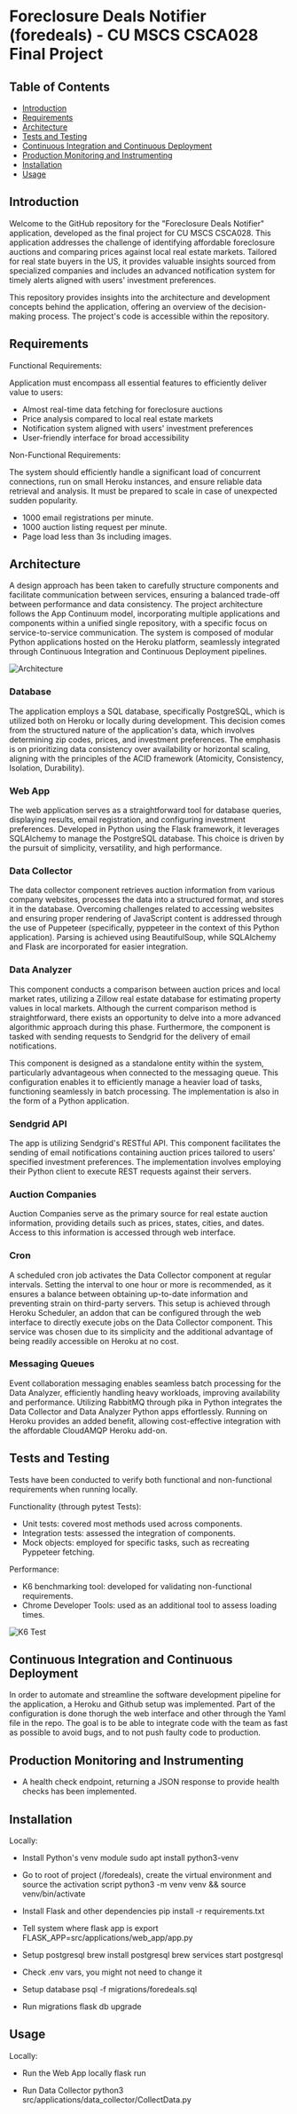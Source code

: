 # Foreclosure Deals Notifier (foredeals) - CU MSCS CSCA028 Final Project

## Table of Contents
- [Introduction](#introduction)
- [Requirements](#requirements)
- [Architecture](#architecture)
- [Tests and Testing](#tests-and-testing)
- [Continuous Integration and Continuous Deployment](#continuous-integration-and-continuous-deployment)
- [Production Monitoring and Instrumenting](#production-monitoring-and-instrumenting)
- [Installation](#installation)
- [Usage](#usage)


## Introduction

Welcome to the GitHub repository for the "Foreclosure Deals Notifier" application, developed as the final project for CU MSCS CSCA028. This application addresses the challenge of identifying affordable foreclosure auctions and comparing prices against local real estate markets. Tailored for real state buyers in the US, it provides valuable insights sourced from specialized companies and includes an advanced notification system for timely alerts aligned with users' investment preferences.

This repository provides insights into the architecture and development concepts behind the application, offering an overview of the decision-making process. The project's code is accessible within the repository.


## Requirements

Functional Requirements:

Application must encompass all essential features to efficiently deliver value to users:

- Almost real-time data fetching for foreclosure auctions
- Price analysis compared to local real estate markets
- Notification system aligned with users' investment preferences
- User-friendly interface for broad accessibility

Non-Functional Requirements:

The system should efficiently handle a significant load of concurrent connections, run on small Heroku instances, and ensure reliable data retrieval and analysis. It must be prepared to scale in case of unexpected sudden popularity.

- 1000 email registrations per minute.
- 1000 auction listing request per minute.
- Page load less than 3s including images.


## Architecture

A design approach has been taken to carefully structure components and facilitate communication between services, ensuring a balanced trade-off between performance and data consistency. The project architecture follows the App Continuum model, incorporating multiple applications and components within a unified single repository, with a specific focus on service-to-service communication. The system is composed of modular Python applications hosted on the Heroku platform, seamlessly integrated through Continuous Integration and Continuous Deployment pipelines.

![Architecture](architecture.png)

### Database
The application employs a SQL database, specifically PostgreSQL, which is utilized both on Heroku or locally during development. This decision comes from the structured nature of the application's data, which involves determining zip codes, prices, and investment preferences. The emphasis is on prioritizing data consistency over availability or horizontal scaling, aligning with the principles of the ACID framework (Atomicity, Consistency, Isolation, Durability).

### Web App
The web application serves as a straightforward tool for database queries, displaying results, email registration, and configuring investment preferences. Developed in Python using the Flask framework, it leverages SQLAlchemy to manage the PostgreSQL database. This choice is driven by the pursuit of simplicity, versatility, and high performance.

### Data Collector
The data collector component retrieves auction information from various company websites, processes the data into a structured format, and stores it in the database. Overcoming challenges related to accessing websites and ensuring proper rendering of JavaScript content is addressed through the use of Puppeteer (specifically, pyppeteer in the context of this Python application). Parsing is achieved using BeautifulSoup, while SQLAlchemy and Flask are incorporated for easier integration.

### Data Analyzer
This component conducts a comparison between auction prices and local market rates, utilizing a Zillow real estate database for estimating property values in local markets. Although the current comparison method is straightforward, there exists an opportunity to delve into a more advanced algorithmic approach during this phase. Furthermore, the component is tasked with sending requests to Sendgrid for the delivery of email notifications.

This component is designed as a standalone entity within the system, particularly advantageous when connected to the messaging queue. This configuration enables it to efficiently manage a heavier load of tasks, functioning seamlessly in batch processing. The implementation is also in the form of a Python application.

### Sendgrid API
The app is utilizing Sendgrid's RESTful API. This component facilitates the sending of email notifications containing auction prices tailored to users' specified investment preferences. The implementation involves employing their Python client to execute REST requests against their servers.

### Auction Companies
Auction Companies serve as the primary source for real estate auction information, providing details such as prices, states, cities, and dates. Access to this information is accessed through web interface.

### Cron
A scheduled cron job activates the Data Collector component at regular intervals. Setting the interval to one hour or more is recommended, as it ensures a balance between obtaining up-to-date information and preventing strain on third-party servers. This setup is achieved through Heroku Scheduler, an addon that can be configured through the web interface to directly execute jobs on the Data Collector component. This service was chosen due to its simplicity and the additional advantage of being readily accessible on Heroku at no cost.

### Messaging Queues
Event collaboration messaging enables seamless batch processing for the Data Analyzer, efficiently handling heavy workloads, improving availability and performance. Utilizing RabbitMQ through pika in Python integrates the Data Collector and Data Analyzer Python apps effortlessly. Running on Heroku provides an added benefit, allowing cost-effective integration with the affordable CloudAMQP Heroku add-on.


## Tests and Testing

Tests have been conducted to verify both functional and non-functional requirements when running locally.

Functionality (through pytest Tests):

- Unit tests: covered most methods used across components.
- Integration tests: assessed the integration of components.
- Mock objects: employed for specific tasks, such as recreating Pyppeteer fetching.

Performance:

- K6 benchmarking tool: developed for validating non-functional requirements.
- Chrome Developer Tools: used as an additional tool to assess loading times.

![K6 Test](k6.png)

## Continuous Integration and Continuous Deployment
In order to automate and streamline the software development pipeline for the application, a Heroku and Github setup was implemented. Part of the configuration is done thorugh the web interface and other through the Yaml file in the repo. The goal is to be able to integrate code with the team as fast as possible to avoid bugs, and to not push faulty code to production.


## Production Monitoring and Instrumenting
- A health check endpoint, returning a JSON response to provide health checks has been implemented.


## Installation

Locally:

- Install Python's venv module
sudo apt install python3-venv

- Go to root of project (/foredeals), create the virtual environment and source the activation script
python3 -m venv venv && source venv/bin/activate

- Install Flask and other dependencies
pip install -r requirements.txt

- Tell system where flask app is
export FLASK_APP=src/applications/web_app/app.py

- Setup postgresql
brew install postgresql
brew services start postgresql

- Check .env vars, you might not need to change it

- Setup database
psql -f migrations/foredeals.sql

- Run migrations
flask db upgrade


## Usage

Locally:

- Run the Web App locally
flask run

- Run Data Collector
python3 src/applications/data_collector/CollectData.py

